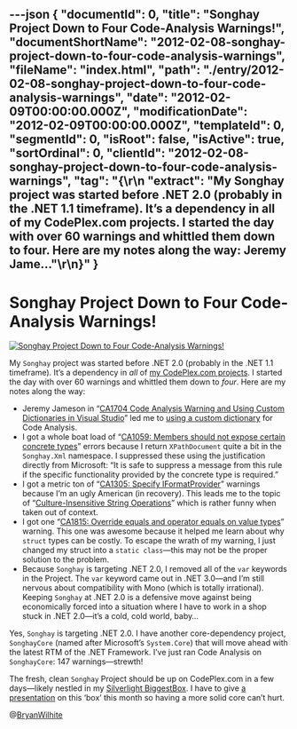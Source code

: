 ---json
{
  "documentId": 0,
  "title": "Songhay Project Down to Four Code-Analysis Warnings!",
  "documentShortName": "2012-02-08-songhay-project-down-to-four-code-analysis-warnings",
  "fileName": "index.html",
  "path": "./entry/2012-02-08-songhay-project-down-to-four-code-analysis-warnings",
  "date": "2012-02-09T00:00:00.000Z",
  "modificationDate": "2012-02-09T00:00:00.000Z",
  "templateId": 0,
  "segmentId": 0,
  "isRoot": false,
  "isActive": true,
  "sortOrdinal": 0,
  "clientId": "2012-02-08-songhay-project-down-to-four-code-analysis-warnings",
  "tag": "{\r\n  \"extract\": \"My Songhay project was started before .NET 2.0 (probably in the .NET 1.1 timeframe). It’s a dependency in all of my CodePlex.com projects. I started the day with over 60 warnings and whittled them down to four. Here are my notes along the way: Jeremy Jame...\"\r\n}"
}
---

# Songhay Project Down to Four Code-Analysis Warnings!

[<img alt="Songhay Project Down to Four Code-Analysis Warnings!" src="http://farm8.staticflickr.com/7039/6843864037_152398c6e7.jpg">](http://www.flickr.com/photos/wilhite/6843864037/in/photostream/ "Songhay Project Down to Four Code-Analysis Warnings!")

My `Songhay` project was started before .NET 2.0 (probably in the .NET 1.1 timeframe). It’s a dependency in *all* of [my CodePlex.com projects](http://www.codeplex.com/site/users/view/rasx). I started the day with over 60 warnings and whittled them down to *four*. Here are my notes along the way:

* Jeremy Jameson in “[CA1704 Code Analysis Warning and Using Custom Dictionaries in Visual Studio](http://blogs.msdn.com/b/jjameson/archive/2009/04/02/ca1704-code-analysis-warning-and-using-custom-dictionaries-in-visual-studio.aspx)” led me to [using a custom dictionary](http://msdn.microsoft.com/en-us/library/bb514188.aspx) for Code Analysis.
* I got a whole boat load of “[CA1059: Members should not expose certain concrete types](http://msdn.microsoft.com/en-us/library/ms182160.aspx)” errors because I return `XPathDocument` quite a bit in the `Songhay.Xml` namespace. I suppressed these using the justification directly from Microsoft: “It is safe to suppress a message from this rule if the specific functionality provided by the concrete type is required.”
* I got a metric ton of “[CA1305: Specify IFormatProvider](http://msdn.microsoft.com/en-us/library/ms182190.aspx)” warnings because I’m an ugly American (in recovery). This leads me to the topic of “[Culture-Insensitive String Operations](http://msdn.microsoft.com/en-us/library/kzwcbskc.aspx)” which is rather funny when taken out of context.
* I got one “[CA1815: Override equals and operator equals on value types](http://msdn.microsoft.com/en-us/library/ms182276.aspx)” warning. This one was awesome because it helped me learn about why `struct` types can be costly. To escape the wrath of my warning, I just changed my struct into a `static class`—this may not be the proper solution to the problem.
* Because `Songhay` is targeting .NET 2.0, I removed all of the `var` keywords in the Project. The `var` keyword came out in .NET 3.0—and I’m still nervous about compatibility with Mono (which is totally irrational). Keeping `Songhay` at .NET 2.0 is a defensive move against being economically forced into a situation where I have to work in a shop stuck in .NET 2.0—it’s a cold, cold world, baby…

Yes, `Songhay` is targeting .NET 2.0. I have another core-dependency project, `SonghayCore` (named after Microsoft’s `System.Core`) that will move ahead with the latest RTM of the .NET Framework. I’ve just ran Code Analysis on `SonghayCore`: 147 warnings—strewth!

The fresh, clean `Songhay` Project should be up on CodePlex.com in a few days—likely nestled in my [Silverlight BiggestBox](http://slbiggestbox.codeplex.com/). I have to give [a presentation](http://www.meetup.com/LA-SLUG/events/50686142/) on this ‘box’ this month so having a more solid core can’t hurt.

@[BryanWilhite](https://twitter.com/BryanWilhite)
